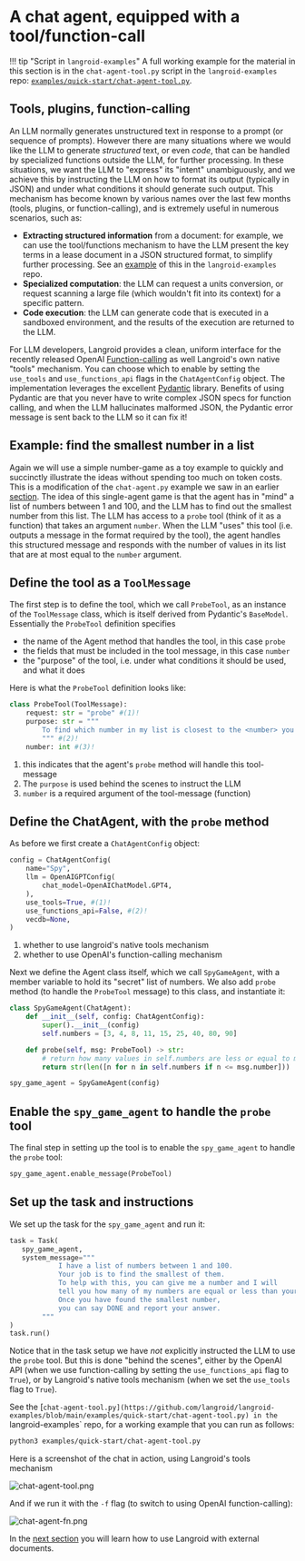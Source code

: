 # A chat agent, equipped with a tool/function-call

!!! tip "Script in `langroid-examples`"
      A full working example for the material in this section is
      in the `chat-agent-tool.py` script in the `langroid-examples` repo:
      [`examples/quick-start/chat-agent-tool.py`](https://github.com/langroid/langroid-examples/tree/main/examples/quick-start/chat-agent-tool.py).

## Tools, plugins, function-calling

An LLM normally generates unstructured text in response to a prompt
(or sequence of prompts). However there are many situations where we would like the LLM
to generate _structured_ text, or even _code_, that can be handled by specialized
functions outside the LLM, for further processing. 
In these situations, we want the LLM to "express" its "intent" unambiguously,
and we achieve this by instructing the LLM on how to format its output
(typically in JSON) and under what conditions it should generate such output.
This mechanism has become known by various names over the last few months
(tools, plugins, or function-calling), and is extremely useful in numerous scenarios,
such as:

- **Extracting structured information** from a document: for example, we can use 
the tool/functions mechanism to have the LLM present the key terms in a lease document
in a JSON structured format, to simplify further processing. 
See an [example](https://github.com/langroid/langroid-examples/blob/main/examples/docqa/chat_multi_extract.py) of this in the `langroid-examples` repo. 
- **Specialized computation**: the LLM can request a units conversion, 
or request scanning a large file (which wouldn't fit into its context) for a specific
pattern.
- **Code execution**: the LLM can generate code that is executed in a sandboxed
environment, and the results of the execution are returned to the LLM.


For LLM developers, Langroid provides a clean, uniform interface
for the recently released OpenAI [Function-calling](https://platform.openai.com/docs/guides/gpt/function-calling)
as well Langroid's own native "tools" mechanism.
You can choose which to enable by setting the 
`use_tools` and `use_functions_api` flags in the `ChatAgentConfig` object.
The implementation leverages the excellent 
[Pydantic](https://docs.pydantic.dev/latest/) library.
Benefits of using Pydantic are that you never have to write complex JSON specs 
for function calling, and when the LLM hallucinates malformed JSON, 
the Pydantic error message is sent back to the LLM so it can fix it!

## Example: find the smallest number in a list

Again we will use a simple number-game as a toy example to quickly and succinctly
illustrate the ideas without spending too much on token costs. 
This is a modification of the `chat-agent.py` example we saw in an earlier
[section](chat-agent.md). The idea of this single-agent game is that
the agent has in "mind" a list of numbers between 1 and 100, and the LLM has to
find out the smallest number from this list. The LLM has access to a `probe` tool 
(think of it as a function) that takes an argument `number`. When the LLM 
"uses" this tool (i.e. outputs a message in the format required by the tool),
the agent handles this structured message and responds with 
the number of values in its list that are at most equal to the `number` argument. 

## Define the tool as a `ToolMessage`

The first step is to define the tool, which we call `ProbeTool`,
as an instance of the `ToolMessage` class,
which is itself derived from Pydantic's `BaseModel`.
Essentially the `ProbeTool` definition specifies 

- the name of the Agent method that handles the tool, in this case `probe`
- the fields that must be included in the tool message, in this case `number`
- the "purpose" of the tool, i.e. under what conditions it should be used, and what it does

Here is what the `ProbeTool` definition looks like:
```py
class ProbeTool(ToolMessage):
    request: str = "probe" #(1)!
    purpose: str = """ 
        To find which number in my list is closest to the <number> you specify
        """ #(2)!
    number: int #(3)!
```

1. this indicates that the agent's `probe` method will handle this tool-message
2. The `purpose` is used behind the scenes to instruct the LLM
3. `number` is a required argument of the tool-message (function)

## Define the ChatAgent, with the `probe` method

As before we first create a `ChatAgentConfig` object:

```py
config = ChatAgentConfig(
    name="Spy",
    llm = OpenAIGPTConfig(
        chat_model=OpenAIChatModel.GPT4,
    ),
    use_tools=True, #(1)!
    use_functions_api=False, #(2)!
    vecdb=None,
)
```

1. whether to use langroid's native tools mechanism
2. whether to use OpenAI's function-calling mechanism

Next we define the Agent class itself, which we call `SpyGameAgent`,
with a member variable to hold its "secret" list of numbers.
We also add `probe` method (to handle the `ProbeTool` message)
to this class, and instantiate it:

```py
class SpyGameAgent(ChatAgent):
    def __init__(self, config: ChatAgentConfig):
        super().__init__(config)
        self.numbers = [3, 4, 8, 11, 15, 25, 40, 80, 90]

    def probe(self, msg: ProbeTool) -> str:
        # return how many values in self.numbers are less or equal to msg.number
        return str(len([n for n in self.numbers if n <= msg.number]))

spy_game_agent = SpyGameAgent(config)
``` 

## Enable the `spy_game_agent` to handle the `probe` tool

The final step in setting up the tool is to enable 
the `spy_game_agent` to handle the `probe` tool:

```py
spy_game_agent.enable_message(ProbeTool)
```

## Set up the task and instructions

We set up the task for the `spy_game_agent` and run it:

```py
task = Task(
   spy_game_agent,
   system_message="""
            I have a list of numbers between 1 and 100. 
            Your job is to find the smallest of them.
            To help with this, you can give me a number and I will
            tell you how many of my numbers are equal or less than your number.
            Once you have found the smallest number,
            you can say DONE and report your answer.
        """
)
task.run()
```
Notice that in the task setup we 
have _not_ explicitly instructed the LLM to use the `probe` tool.
But this is done "behind the scenes", either by the OpenAI API 
(when we use function-calling by setting the `use_functions_api` flag to `True`),
or by Langroid's native tools mechanism (when we set the `use_tools` flag to `True`).



See the [`chat-agent-tool.py](https://github.com/langroid/langroid-examples/blob/main/examples/quick-start/chat-agent-tool.py)
in the `langroid-examples` repo, for a working example that you can run as follows:
```sh
python3 examples/quick-start/chat-agent-tool.py
```

Here is a screenshot of the chat in action, using Langroid's tools mechanism

![chat-agent-tool.png](chat-agent-tool.png)

And if we run it with the `-f` flag (to switch to using OpenAI function-calling):

![chat-agent-fn.png](chat-agent-fn.png)

In the [next section](chat-agent-docs.md) you will learn
how to use Langroid with external documents.





